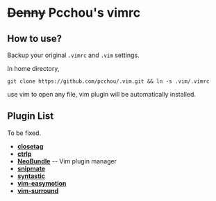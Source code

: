 ~~Denny~~ Pcchou's vimrc
===

How to use?
---

Backup your original `.vimrc` and `.vim` settings.

In home directory,

```
git clone https://github.com/pcchou/.vim.git && ln -s .vim/.vimrc
```

use vim to open any file, vim plugin will be automatically installed.

Plugin List
---
To be fixed.
* [**closetag**](http://www.vim.org/scripts/script.php?script_id=13)
* [**ctrlp**](https://github.com/kien/ctrlp.vim)
* [**NeoBundle**](https://github.com/Shougo/neobundle.vim) -- Vim plugin manager
* [**snipmate**](https://github.com/msanders/snipmate.vim)
* [**syntastic**](https://github.com/scrooloose/syntastic)
* [**vim-easymotion**](https://github.com/Lokaltog/vim-easymotion)
* [**vim-surround**](https://github.com/tpope/vim-surround)
